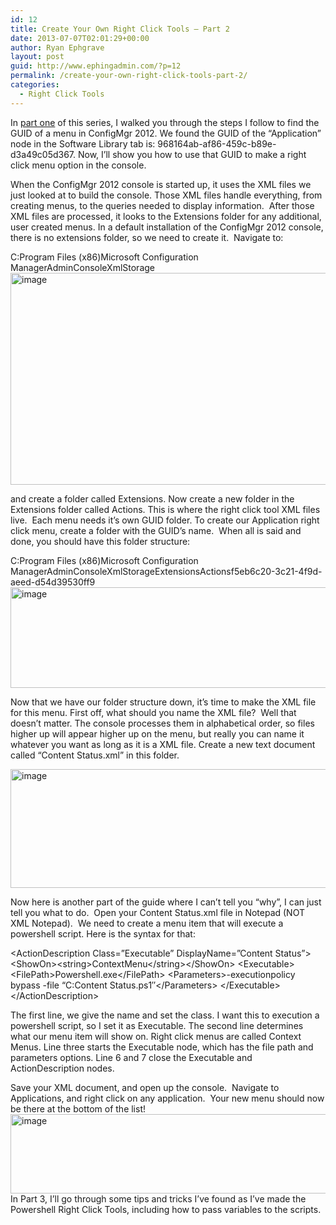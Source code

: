 ```yaml
---
id: 12
title: Create Your Own Right Click Tools – Part 2
date: 2013-07-07T02:01:29+00:00
author: Ryan Ephgrave
layout: post
guid: http://www.ephingadmin.com/?p=12
permalink: /create-your-own-right-click-tools-part-2/
categories:
  - Right Click Tools
---
```

In <a href="http://ephingadmin.com/wp/create-your-own-right-click-tools-part-1/" target="_blank">part one</a> of this series, I walked you through the steps I follow to find the GUID of a menu in ConfigMgr 2012. We found the GUID of the “Application” node in the Software Library tab is: 968164ab-af86-459c-b89e-d3a49c05d367. Now, I’ll show you how to use that GUID to make a right click menu option in the console.

When the ConfigMgr 2012 console is started up, it uses the XML files we just looked at to build the console. Those XML files handle everything, from creating menus, to the queries needed to display information.  After those XML files are processed, it looks to the Extensions folder for any additional, user created menus. In a default installation of the ConfigMgr 2012 console, there is no extensions folder, so we need to create it.  Navigate to:

C:Program Files (x86)Microsoft Configuration ManagerAdminConsoleXmlStorage
<a href="http://ephingadmin.azurewebsites.net/wp-content/uploads/2013/07/image.png"><img title="image" src="http://ephingadmin.azurewebsites.net/wp-content/uploads/2013/07/image_thumb.png" alt="image" width="1024" height="339" border="0" /></a>

and create a folder called Extensions. Now create a new folder in the Extensions folder called Actions. This is where the right click tool XML files live.  Each menu needs it’s own GUID folder. To create our Application right click menu, create a folder with the GUID’s name.  When all is said and done, you should have this folder structure:

C:Program Files (x86)Microsoft Configuration ManagerAdminConsoleXmlStorageExtensionsActionsf5eb6c20-3c21-4f9d-aeed-d54d39530ff9
<a href="http://ephingadmin.azurewebsites.net/wp-content/uploads/2013/08/image11.png"><img title="image" src="http://ephingadmin.azurewebsites.net/wp-content/uploads/2013/08/image_thumb11.png" alt="image" width="889" height="161" border="0" /></a>

Now that we have our folder structure down, it’s time to make the XML file for this menu. First off, what should you name the XML file?  Well that doesn’t matter. The console processes them in alphabetical order, so files higher up will appear higher up on the menu, but really you can name it whatever you want as long as it is a XML file. Create a new text document called “Content Status.xml” in this folder.

<a href="http://ephingadmin.azurewebsites.net/wp-content/uploads/2013/07/image2.png"><img title="image" src="http://ephingadmin.azurewebsites.net/wp-content/uploads/2013/07/image_thumb2.png" alt="image" width="778" height="190" border="0" /></a>

Now here is another part of the guide where I can’t tell you “why”, I can just tell you what to do.  Open your Content Status.xml file in Notepad (NOT XML Notepad).  We need to create a menu item that will execute a powershell script. Here is the syntax for that:

&lt;ActionDescription Class=”Executable” DisplayName=”Content Status”&gt;
&lt;ShowOn&gt;&lt;string&gt;ContextMenu&lt;/string&gt;&lt;/ShowOn&gt;
&lt;Executable&gt;
&lt;FilePath&gt;Powershell.exe&lt;/FilePath&gt;
&lt;Parameters&gt;-executionpolicy bypass -file “C:Content Status.ps1″&lt;/Parameters&gt;
&lt;/Executable&gt;
&lt;/ActionDescription&gt;

The first line, we give the name and set the class. I want this to execution a powershell script, so I set it as Executable. The second line determines what our menu item will show on. Right click menus are called Context Menus. Line three starts the Executable node, which has the file path and parameters options. Line 6 and 7 close the Executable and ActionDescription nodes.

Save your XML document, and open up the console.  Navigate to Applications, and right click on any application.  Your new menu should now be there at the bottom of the list!
<a href="http://ephingadmin.azurewebsites.net/wp-content/uploads/2013/08/image12.png"><img title="image" src="http://ephingadmin.azurewebsites.net/wp-content/uploads/2013/08/image_thumb12.png" alt="image" width="670" height="127" border="0" /></a>
In Part 3, I’ll go through some tips and tricks I’ve found as I’ve made the Powershell Right Click Tools, including how to pass variables to the scripts.
